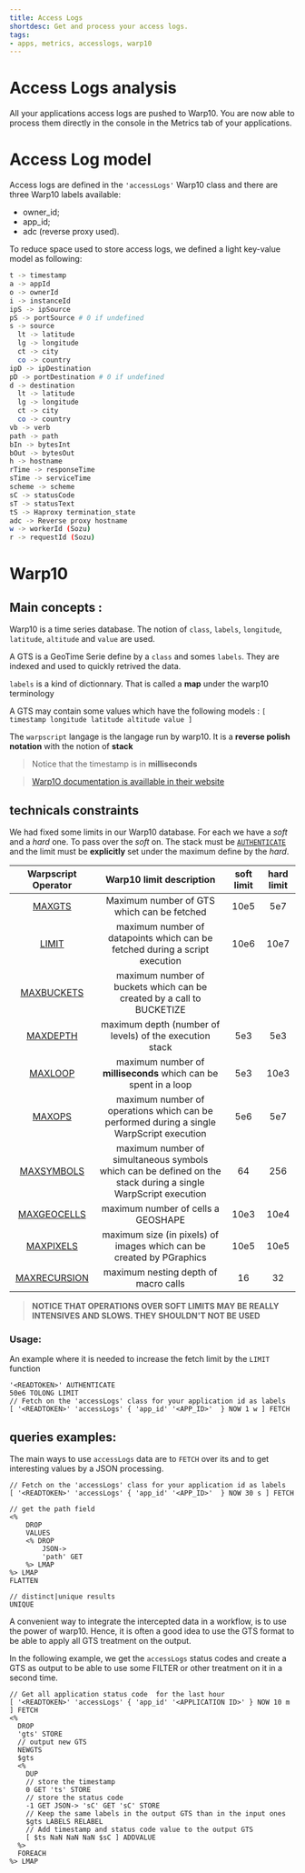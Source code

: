```yaml
---
title: Access Logs
shortdesc: Get and process your access logs.
tags:
- apps, metrics, accesslogs, warp10
---
```


# Access Logs analysis

All your applications access logs are pushed to Warp10. You are now able to process them directly in the console in the Metrics tab of your applications.

# Access Log model

Access logs are defined in the `'accessLogs'` Warp10 class and there are three Warp10 labels available:

* owner_id;
* app_id;
* adc (reverse proxy used).

To reduce space used to store access logs, we defined a light key-value model as following:

```bash
t -> timestamp
a -> appId
o -> ownerId
i -> instanceId
ipS -> ipSource
pS -> portSource # 0 if undefined
s -> source
  lt -> latitude
  lg -> longitude
  ct -> city
  co -> country
ipD -> ipDestination
pD -> portDestination # 0 if undefined
d -> destination
  lt -> latitude
  lg -> longitude
  ct -> city
  co -> country
vb -> verb
path -> path
bIn -> bytesInt
bOut -> bytesOut
h -> hostname
rTime -> responseTime
sTime -> serviceTime
scheme -> scheme
sC -> statusCode
sT -> statusText
tS -> Haproxy termination_state
adc -> Reverse proxy hostname
w -> workerId (Sozu)
r -> requestId (Sozu)
```

# Warp10 

## Main concepts :

Warp10 is a time series database. The notion of `class`, `labels`, `longitude`, `latitude`, `altitude` and `value` are used.

A GTS is a GeoTime Serie define by a `class` and somes `labels`. They are indexed and used to quickly retrived the data.

`labels` is a kind of dictionnary. That is called a **map** under the warp10 terminology

A GTS may contain some values which have the following models : `[ timestamp longitude latitude altitude value ]`

The `warpscript` langage is the langage run by warp10. It is a **reverse polish notation** with the notion of **stack**

> Notice that the timestamp is in **milliseconds**

> [Warp1O documentation is availlable in their website](https://www.warp10.io/doc/reference)

## technicals constraints

We had fixed some limits in our Warp10 database. For each we have a *soft* and a *hard* one. To pass over the *soft* on. The stack must be [`AUTHENTICATE`](https://www.warp10.io/doc/AUTHENTICATE) and the limit must be **explicitly** set under the maximum define by the *hard*.

| Warpscript Operator | Warp10 limit description | soft limit | hard limit |
|:-:|:-:|:-:|:-:|
| [MAXGTS](https://www.warp10.io/doc/MAXGTS) | Maximum number of GTS which can be fetched | 10e5 | 5e7 |
| [LIMIT](https://www.warp10.io/doc/LIMIT) | maximum number of datapoints which can be fetched during a script execution | 10e6 | 10e7 |
| [MAXBUCKETS](https://www.warp10.io/doc/MAXBUCKETS) | maximum number of buckets which can be created by a call to BUCKETIZE |  |  |
| [MAXDEPTH](https://www.warp10.io/doc/MAXDEPTH) | maximum depth (number of levels) of the execution stack | 5e3 | 5e3 |
| [MAXLOOP](https://www.warp10.io/doc/MAXLOOP) | maximum number of **milliseconds** which can be spent in a loop | 5e3 | 10e3 |
| [MAXOPS](https://www.warp10.io/doc/MAXOPS) | maximum number of operations which can be performed during a single WarpScript execution | 5e6 | 5e7 |
| [MAXSYMBOLS](https://www.warp10.io/doc/MAXSYMBOLS) | maximum number of simultaneous symbols which can be defined on the stack during a single WarpScript execution | 64 | 256 |
| [MAXGEOCELLS](https://www.warp10.io/doc/MAXGEOCELLS) | maximum number of cells a GEOSHAPE  | 10e3 | 10e4 |
| [MAXPIXELS](https://www.warp10.io/doc/MAXPIXELS) | maximum size (in pixels) of images which can be created by PGraphics | 10e5 | 10e5 |
| [MAXRECURSION](https://www.warp10.io/doc/MAXRECURSION) | maximum nesting depth of macro calls | 16 | 32 |

> **NOTICE THAT OPERATIONS OVER SOFT LIMITS MAY BE REALLY  INTENSIVES AND SLOWS. THEY SHOULDN'T NOT BE USED**

### Usage:

An example where it is needed to increase the fetch limit by the `LIMIT` function

```warpscript
'<READTOKEN>' AUTHENTICATE
50e6 TOLONG LIMIT
// Fetch on the 'accessLogs' class for your application id as labels
[ '<READTOKEN>' 'accessLogs' { 'app_id' '<APP_ID>'  } NOW 1 w ] FETCH
```

## queries examples:

The main ways to use `accessLogs` data are to `FETCH` over its and to get interesting values by a JSON processing.

```warpscript
// Fetch on the 'accessLogs' class for your application id as labels
[ '<READTOKEN>' 'accessLogs' { 'app_id' '<APP_ID>'  } NOW 30 s ] FETCH

// get the path field
<% 
    DROP
    VALUES
    <% DROP
        JSON->
        'path' GET
    %> LMAP
%> LMAP
FLATTEN

// distinct|unique results
UNIQUE
```

A convenient way to integrate the intercepted data in a workflow, is to use the power of warp10. Hence, it is often a good idea to use the GTS format to be able to apply all GTS treatment on the output.

In the following example, we get the `accessLogs` status codes and create a GTS as output to be able to use some FILTER or other treatment on it in a second time.

```warpscript
// Get all application status code  for the last hour
[ '<READTOKEN>' 'accessLogs' { 'app_id' '<APPLICATION ID>' } NOW 10 m ] FETCH
<%
  DROP
  'gts' STORE
  // output new GTS
  NEWGTS
  $gts 
  <%
    DUP
    // store the timestamp
    0 GET 'ts' STORE
    // store the status code
    -1 GET JSON-> 'sC' GET 'sC' STORE
    // Keep the same labels in the output GTS than in the input ones
    $gts LABELS RELABEL
    // Add timestamp and status code value to the output GTS
    [ $ts NaN NaN NaN $sC ] ADDVALUE
  %>
  FOREACH
%> LMAP
```

